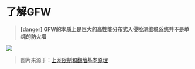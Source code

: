 # 了解GFW

> **[danger]** **GFW的本质上是巨大的高性能分布式入侵检测维稳系统并不是单纯的防火墙**

![](https://raw.githubusercontent.com/loremwalker/fq-book/master/.gitbook/assets/4gfw.png)

> 图片来源于：[上网限制和翻墙基本原理](http://blog.021xt.cc/archives/85#comment-4100)

<!-- GFW可以说是为国为民的纳税人资产与科研人员集体劳动成果，算的上是二十世纪中国乃至世界最伟大的发明了。作为国家核武级战略维稳技术工具，保密程度可见一斑。

屏蔽有关使用文字，禁止相关技术讨论，法律上被视为扰乱社会治安与危害国家安全，以及配合扫黄般的整治行动。这强大的高效维稳手段，更让连回车键都不知道的人想Free科学上网，成为这辈子的不可能，当然也有例外。

付费VPN拥有好的技术服务以及配套相关设施，但对于经济不太宽裕的学生来说价钱开销比较大也不划算。因此，挡住了一大批需要使用互联网服务的人。

了解一些相关原理之后，你会觉得GFW手段卑劣而又相当高明，个人上网也基本没有什么隐私可言了；这一过程最主要是部署在互联网旁路上的入侵检测设备负责的，也就是说GFW的实质是巨大的分布式入侵检测系统而不是防火墙。

 如果只认为墙只是挡住和你一样需要使用互联网产品的“愚民”，我认为这是非常愚蠢至极的认知。 -->